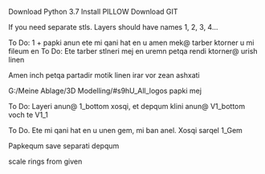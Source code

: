 Download Python 3.7
Install PILLOW
Download GIT

If you need separate stls. Layers should have names 1, 2, 3, 4...

To Do: 1 + papki anun ete mi qani hat en u amen mek@ tarber ktorner u mi fileum en
To Do: Ete tarber stlneri mej en uremn petqa rendi ktorner@ urish linen

Amen inch petqa partadir motik linen irar vor zean ashxati

G:/Meine Ablage/3D Modelling/#s9hU_All_logos papki mej


To Do: Layeri anun@ 1_bottom xosqi, et depqum klini anun@ V1_bottom voch te V1_1

To Do. Ete mi qani hat en u unen gem, mi ban anel. Xosqi sarqel 1_Gem

Papkequm save separati depqum

scale rings from given
